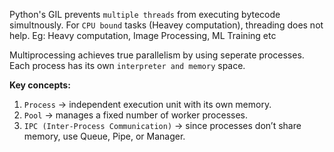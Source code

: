 Python's GIL prevents `multiple threads` from executing bytecode simultnously.
For `CPU bound` tasks (Heavey computation), threading does not help.
Eg: Heavy computation, Image Processing, ML Training etc

Multiprocessing achieves true parallelism by using seperate processes.
Each process has its own `interpreter and memory` space.

**Key concepts:**
1. `Process` → independent execution unit with its own memory.
2. `Pool` → manages a fixed number of worker processes.
3. `IPC (Inter-Process Communication)` → since processes don’t share memory, use Queue, Pipe, or Manager.
